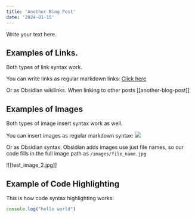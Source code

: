 ```yaml
---
title: 'Another Blog Post'
date: '2024-01-15'
---
```


Write your text here.

## Examples of Links. 

Both types of link syntax work.

You can write links as regular markdown links:
[Click here](https://twitter.com/neilxm)

Or as Obsidian wikilinks. When linking to other posts
[[another-blog-post]]

## Examples of Images

Both types of image insert syntax work as well. 

You can insert images as regular markdown syntax:
![](/images/test_image_1.jpg)

Or as Obsidian syntax. Obsidian adds images use just file names, so our code fills in the full image path as `/images/file_name.jpg`

![[test_image_2.jpg]]

## Example of Code Highlighting
This is how code syntax highlighting works:

```js
console.log("hello world")
```
